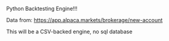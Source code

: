 Python Backtesting Engine!!!


Data from: https://app.alpaca.markets/brokerage/new-account

This will be a CSV-backed engine, no sql database
